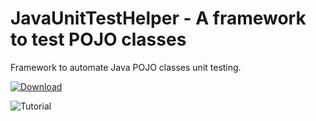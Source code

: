 # JavaUnitTestHelper - A framework to test POJO classes
Framework to automate Java POJO classes unit testing. 


[ ![Download](https://api.bintray.com/packages/anindyabanerjee12000/PojoTester/pojoclasstester/images/download.svg) ](https://bintray.com/anindyabanerjee12000/PojoTester/pojoclasstester/_latestVersion)

![Tutorial](https://github.com/andysundar/JavaUnitTestHelper/wiki)
